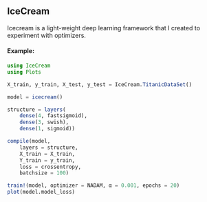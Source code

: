 
## IceCream

Icecream is a light-weight deep learning framework that I created to experiment with optimizers.

#### Example:

```Julia
using IceCream
using Plots

X_train, y_train, X_test, y_test = IceCream.TitanicDataSet()

model = icecream()

structure = layers(
    dense(4, fastsigmoid),
    dense(3, swish),
    dense(1, sigmoid))

compile(model,
    layers = structure,
    X_train = X_train,
    Y_train = y_train,
    loss = crossentropy,
    batchsize = 100)

train!(model, optimizer = NADAM, α = 0.001, epochs = 20)
plot(model.model_loss)
```

